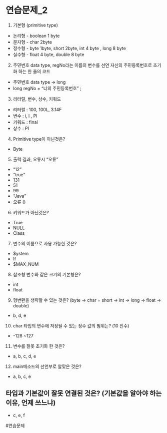 # 연습문제_2
1. 기본형 (primitive type)
* 논리형 - boolean 1 byte
* 문자형 - char 2byte
* 정수형 - byte 1byte, short 2byte, int 4 byte , long 8 byte
* 실수형 - float 4 byte, double 8 byte

2. 주민번호 data type, regNo라는 이름의 변수를 선언 자신의 주민등록번호로 초기화 하는 한 줄의 코드
* 주민번호 data type -> long
* long regNo = “너의 주민등록번호” ;

3. 리터럴, 변수, 상수, 키워드
* 리터럴 : 100, 100L, 3.14F
* 변수 : i, l , PI
* 키워드 : final
* 상수 : PI

4. Primitive type이 아닌것은?
* Byte

5. 출력 결과, 오류시 “오류”
* “12”
* “true”
* 131
* 51
* 99
* “Java”
* 오류 ()

6. 키워드가 아닌것은?
* True
* NULL
* Class

7. 변수의 이름으로 사용 가능한 것은?
* $ystem
* If
* $MAX_NUM

8. 참조형 변수와 같은 크기의 기본형은?
* int
* float

9. 형변환을 생략할 수 있는 것은? (byte -> char = short -> int -> long -> float -> double)
* b, d, e

10. char 타입의 변수에 저장될 수 있는 정수 값의 범위는? (10 진수)
* -128 ~127

11. 변수를 잘못 초기화 한 것은?
* a, b, c, d, e

12. main메소드의 선언부로 알맞은 것은?
* a, b, c, e

## 타입과 기본값이 잘못 연결된 것은? (기본값을 알아야 하는 이유, 언제 쓰느냐)
* c, e, f


#연습문제